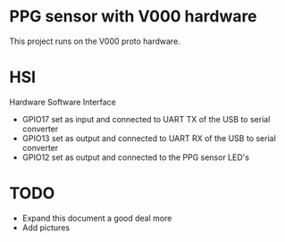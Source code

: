 # PPG sensor with V000 hardware
This project runs on the V000 proto hardware.
# HSI
Hardware Software Interface
* GPIO17 set as input and connected to UART TX of the USB to serial converter
* GPIO13 set as output and connected to UART RX of the USB to serial converter
* GPIO12 set as output and connected to the PPG sensor LED's
# TODO
* Expand this document a good deal more
* Add pictures

